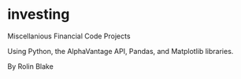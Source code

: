 # investing
 Miscellanious Financial Code Projects
 
 Using Python, the AlphaVantage API,
 Pandas, and Matplotlib libraries.
 
 By Rolin Blake
